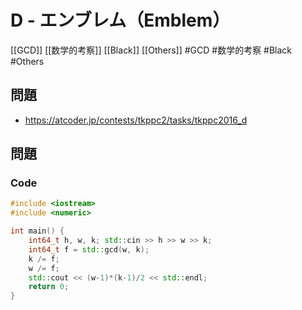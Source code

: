 # D - エンブレム（Emblem）
[[GCD]] [[数学的考察]] [[Black]] [[Others]]
#GCD #数学的考察 #Black #Others 

## 問題
- https://atcoder.jp/contests/tkppc2/tasks/tkppc2016_d

## 問題
### Code
```c++
#include <iostream>
#include <numeric>

int main() {
    int64_t h, w, k; std::cin >> h >> w >> k;
    int64_t f = std::gcd(w, k);
    k /= f;
    w /= f;
    std::cout << (w-1)*(k-1)/2 << std::endl;
    return 0;
}
```